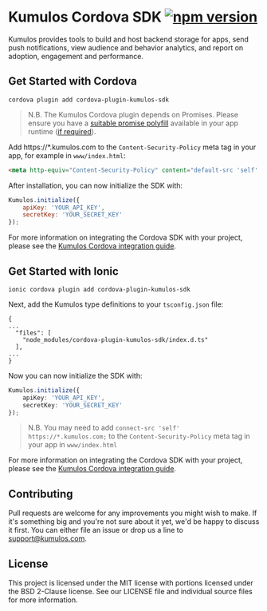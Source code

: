# Kumulos Cordova SDK [![npm version](https://badge.fury.io/js/cordova-plugin-kumulos-sdk.svg)](https://www.npmjs.com/package/cordova-plugin-kumulos-sdk)

Kumulos provides tools to build and host backend storage for apps, send push notifications, view audience and behavior analytics, and report on adoption, engagement and performance.

## Get Started with Cordova

```
cordova plugin add cordova-plugin-kumulos-sdk
```

> N.B. The Kumulos Cordova plugin depends on Promises. Please ensure you have a [suitable promise polyfill](https://github.com/stefanpenner/es6-promise) available in your app runtime ([if required](https://caniuse.com/#search=Promise)).

Add https://*.kumulos.com to the `Content-Security-Policy` meta tag in your app, for example in `www/index.html`:

```html
<meta http-equiv="Content-Security-Policy" content="default-src 'self' data: gap: https://ssl.gstatic.com 'unsafe-eval'; style-src 'self' 'unsafe-inline'; media-src *; img-src 'self' data: content:; connect-src 'self' https://*.kumulos.com;">
```

After installation, you can now initialize the SDK with:

```javascript
Kumulos.initialize({
    apiKey: 'YOUR_API_KEY',
    secretKey: 'YOUR_SECRET_KEY'
});
```

For more information on integrating the Cordova SDK with your project, please see the [Kumulos Cordova integration guide](https://docs.kumulos.com/integration/cordova).

## Get Started with Ionic

```
ionic cordova plugin add cordova-plugin-kumulos-sdk
```

Next, add the Kumulos type definitions to your `tsconfig.json` file:

```
{
...
  "files": [
    "node_modules/cordova-plugin-kumulos-sdk/index.d.ts"
  ],
...
}
```

Now you can now initialize the SDK with:

```typescript
Kumulos.initialize({
    apiKey: 'YOUR_API_KEY',
    secretKey: 'YOUR_SECRET_KEY'
});
```

> N.B. You may need to add `connect-src 'self' https://*.kumulos.com;` to the `Content-Security-Policy` meta tag in your app in `www/index.html`

For more information on integrating the Cordova SDK with your project, please see the [Kumulos Cordova integration guide](https://docs.kumulos.com/integration/cordova).

## Contributing

Pull requests are welcome for any improvements you might wish to make. If it's something big and you're not sure about it yet, we'd be happy to discuss it first. You can either file an issue or drop us a line to [support@kumulos.com](mailto:support@kumulos.com).

## License

This project is licensed under the MIT license with portions licensed under the BSD 2-Clause license. See our LICENSE file and individual source files for more information.

